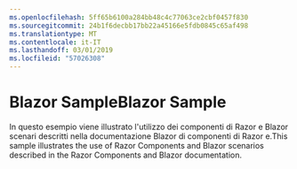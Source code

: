 ```yaml
---
ms.openlocfilehash: 5ff65b6100a284bb48c4c77063ce2cbf0457f830
ms.sourcegitcommit: 24b1f6decbb17bb22a45166e5fdb0845c65af498
ms.translationtype: MT
ms.contentlocale: it-IT
ms.lasthandoff: 03/01/2019
ms.locfileid: "57026308"
---
```

# <a name="blazor-sample"></a><span data-ttu-id="e6245-101">Blazor Sample</span><span class="sxs-lookup"><span data-stu-id="e6245-101">Blazor Sample</span></span>

<span data-ttu-id="e6245-102">In questo esempio viene illustrato l'utilizzo dei componenti di Razor e Blazor scenari descritti nella documentazione Blazor di componenti di Razor e.</span><span class="sxs-lookup"><span data-stu-id="e6245-102">This sample illustrates the use of Razor Components and Blazor scenarios described in the Razor Components and Blazor documentation.</span></span>
